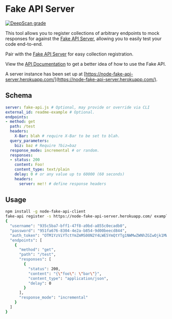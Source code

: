 # Fake API Server

[![DeepScan grade](https://deepscan.io/api/teams/2509/projects/5226/branches/40565/badge/grade.svg)](https://deepscan.io/dashboard#view=project&tid=2509&pid=5226&bid=40565)

This tool allows you to register collections of arbitrary endpoints to mock responses for against the [Fake API Server](https://github.com/jmather/node-fake-api-server), allowing you to easily test your code end-to-end.

Pair with the [Fake API Server](https://github.com/jmather/node-fake-api-server) for easy collection registration.

View the [API Documentation](https://documenter.getpostman.com/view/4858910/S1LpZrgg#intro) to get a better idea of how to use the Fake API.

A server instance has been set up at [https://node-fake-api-server.herokuapp.com/](https://node-fake-api-server.herokuapp.com/).

## Schema

```yaml
server: fake-api.js # Optional, may provide or override via CLI
external_id: readme-example # Optional.
endpoints:
- method: get
  path: /test
  headers:
    X-Bar: blah # require X-Bar to be set to blah.
  query_parameters:
    biz: baz # Require ?biz=baz
  response_mode: incremental # or random.
  responses:
  - status: 200
    content: Foo!
    content_type: text/plain
    delay: 0 # or any value up to 60000 (60 seconds)
    headers:
      server: me!! # define response headers
```
## Usage

```bash
npm install -g node-fake-api-client
fake-api register -s https://node-fake-api-server.herokuapp.com/ examples/sample.yaml
{
  "username": "935c5ba7-bff1-47f8-a9bd-a855c0ecadb0",
  "password": "951fa676-8304-4e2a-b854-9d00beecd844",
  "auth_token": "OTM1YzViYTctYmZmMS00N2Y4LWE5YmQtYTg1NWMwZWNhZGIwOjk1MWZhNjc2LTgzMDQtNGUyYS1iODU0LTlkMDBiZWVjZDg0NA==",
  "endpoints": [
    {
      "method": "get",
      "path": "/test",
      "responses": [
        {
          "status": 200,
          "content": "{\"foo\": \"bar\"}",
          "content_type": "application/json",
          "delay": 0
        }
      ],
      "response_mode": "incremental"
    }
  ]
}

```